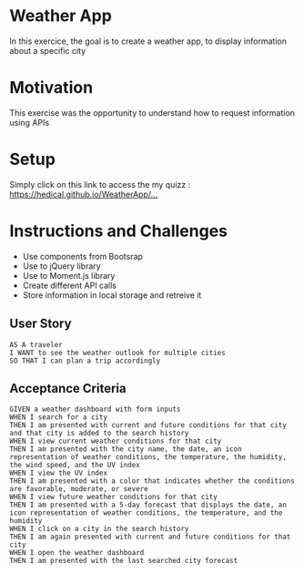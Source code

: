 # Weather App
In this exercice, the goal is to create a weather app, to display information about a specific city

# Motivation
This exercise was the opportunity to understand how to request information using APIs

# Setup
Simply click on this link to access the my quizz : https://hedical.github.io/WeatherApp/…

# Instructions and Challenges
- Use components from Bootsrap
- Use to jQuery library
- Use to Moment.js library
- Create different API calls
- Store information in local storage and retreive it

## User Story

```
AS A traveler
I WANT to see the weather outlook for multiple cities
SO THAT I can plan a trip accordingly
```

## Acceptance Criteria

```
GIVEN a weather dashboard with form inputs
WHEN I search for a city
THEN I am presented with current and future conditions for that city and that city is added to the search history
WHEN I view current weather conditions for that city
THEN I am presented with the city name, the date, an icon representation of weather conditions, the temperature, the humidity, the wind speed, and the UV index
WHEN I view the UV index
THEN I am presented with a color that indicates whether the conditions are favorable, moderate, or severe
WHEN I view future weather conditions for that city
THEN I am presented with a 5-day forecast that displays the date, an icon representation of weather conditions, the temperature, and the humidity
WHEN I click on a city in the search history
THEN I am again presented with current and future conditions for that city
WHEN I open the weather dashboard
THEN I am presented with the last searched city forecast
```
